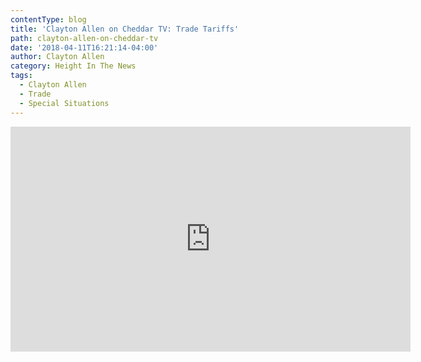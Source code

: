 ```yaml
---
contentType: blog
title: 'Clayton Allen on Cheddar TV: Trade Tariffs'
path: clayton-allen-on-cheddar-tv
date: '2018-04-11T16:21:14-04:00'
author: Clayton Allen
category: Height In The News
tags:
  - Clayton Allen
  - Trade
  - Special Situations
---
```

<iframe width="640" height="360" src="https://www.youtube.com/embed/nA2fVL3ecFA" frameborder="0" allow="autoplay; encrypted-media" allowfullscreen></iframe>
